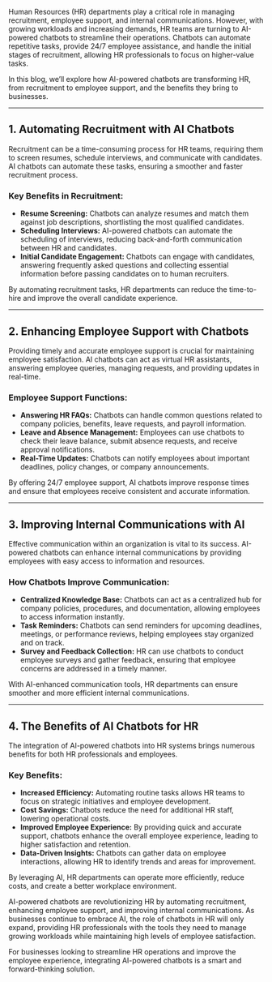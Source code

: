 

Human Resources (HR) departments play a critical role in managing recruitment, employee support, and internal communications. However, with growing workloads and increasing demands, HR teams are turning to AI-powered chatbots to streamline their operations. Chatbots can automate repetitive tasks, provide 24/7 employee assistance, and handle the initial stages of recruitment, allowing HR professionals to focus on higher-value tasks.

In this blog, we’ll explore how AI-powered chatbots are transforming HR, from recruitment to employee support, and the benefits they bring to businesses.

---

## 1. Automating Recruitment with AI Chatbots

Recruitment can be a time-consuming process for HR teams, requiring them to screen resumes, schedule interviews, and communicate with candidates. AI chatbots can automate these tasks, ensuring a smoother and faster recruitment process.

### Key Benefits in Recruitment:
- **Resume Screening:** Chatbots can analyze resumes and match them against job descriptions, shortlisting the most qualified candidates.
- **Scheduling Interviews:** AI-powered chatbots can automate the scheduling of interviews, reducing back-and-forth communication between HR and candidates.
- **Initial Candidate Engagement:** Chatbots can engage with candidates, answering frequently asked questions and collecting essential information before passing candidates on to human recruiters.

By automating recruitment tasks, HR departments can reduce the time-to-hire and improve the overall candidate experience.

---

## 2. Enhancing Employee Support with Chatbots

Providing timely and accurate employee support is crucial for maintaining employee satisfaction. AI chatbots can act as virtual HR assistants, answering employee queries, managing requests, and providing updates in real-time.

### Employee Support Functions:
- **Answering HR FAQs:** Chatbots can handle common questions related to company policies, benefits, leave requests, and payroll information.
- **Leave and Absence Management:** Employees can use chatbots to check their leave balance, submit absence requests, and receive approval notifications.
- **Real-Time Updates:** Chatbots can notify employees about important deadlines, policy changes, or company announcements.

By offering 24/7 employee support, AI chatbots improve response times and ensure that employees receive consistent and accurate information.

---

## 3. Improving Internal Communications with AI

Effective communication within an organization is vital to its success. AI-powered chatbots can enhance internal communications by providing employees with easy access to information and resources.

### How Chatbots Improve Communication:
- **Centralized Knowledge Base:** Chatbots can act as a centralized hub for company policies, procedures, and documentation, allowing employees to access information instantly.
- **Task Reminders:** Chatbots can send reminders for upcoming deadlines, meetings, or performance reviews, helping employees stay organized and on track.
- **Survey and Feedback Collection:** HR can use chatbots to conduct employee surveys and gather feedback, ensuring that employee concerns are addressed in a timely manner.

With AI-enhanced communication tools, HR departments can ensure smoother and more efficient internal communications.

---

## 4. The Benefits of AI Chatbots for HR

The integration of AI-powered chatbots into HR systems brings numerous benefits for both HR professionals and employees.

### Key Benefits:
- **Increased Efficiency:** Automating routine tasks allows HR teams to focus on strategic initiatives and employee development.
- **Cost Savings:** Chatbots reduce the need for additional HR staff, lowering operational costs.
- **Improved Employee Experience:** By providing quick and accurate support, chatbots enhance the overall employee experience, leading to higher satisfaction and retention.
- **Data-Driven Insights:** Chatbots can gather data on employee interactions, allowing HR to identify trends and areas for improvement.

By leveraging AI, HR departments can operate more efficiently, reduce costs, and create a better workplace environment.


AI-powered chatbots are revolutionizing HR by automating recruitment, enhancing employee support, and improving internal communications. As businesses continue to embrace AI, the role of chatbots in HR will only expand, providing HR professionals with the tools they need to manage growing workloads while maintaining high levels of employee satisfaction.

For businesses looking to streamline HR operations and improve the employee experience, integrating AI-powered chatbots is a smart and forward-thinking solution.



